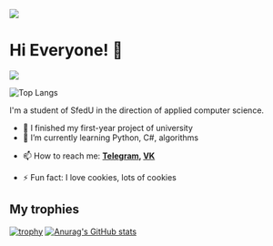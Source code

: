 ![](https://komarev.com/ghpvc/?username=Pr0gger1)
# Hi Everyone! 👋


![](https://github-profile-summary-cards.vercel.app/api/cards/profile-details?username=Pr0gger1&theme=dracula)

![Top Langs](https://github-readme-stats.vercel.app/api/top-langs/?username=Pr0gger1&layout=compact&theme=dracula&hide_border=true)


I'm a student of SfedU in the direction of applied computer science.
- 🔭 I finished my first-year project of university
- 🌱 I’m currently learning Python, C#, algorithms

<!-- 👯 I’m looking to collaborate on ...
- 🤔 I’m looking for help with ...
- 💬 Ask me about ... -->
- 📫 How to reach me:  **[Telegram](https://t.me/progger01), [VK](https://vk.com/lord_of_badcode)**
<!-- - 😄 Pronouns: ... -->
- ⚡ Fun fact: I love cookies, lots of cookies

## My trophies
[![trophy](https://github-profile-trophy.vercel.app/?username=Pr0gger1&theme=onedark)](https://github.com/ryo-ma/github-profile-trophy)
[![Anurag's GitHub stats](https://github-readme-stats.vercel.app/api?username=Pr0gger1&show_icons=true&theme=dracula&hide_border=true)](https://github.com/anuraghazra/github-readme-stats)
